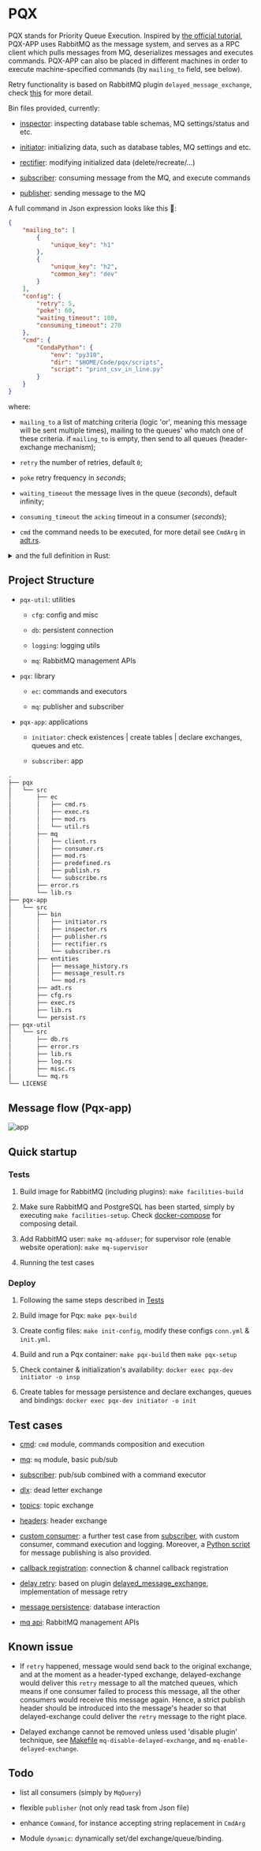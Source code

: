 # PQX

PQX stands for Priority Queue Execution. Inspired by [the official tutorial](https://www.rabbitmq.com/tutorials/tutorial-six-python.html), PQX-APP uses RabbitMQ as the message system, and serves as a RPC client which pulls messages from MQ, deserializes messages and executes commands. PQX-APP can also be placed in different machines in order to execute machine-specified commands (by `mailing_to` field, see below).

Retry functionality is based on RabbitMQ plugin `delayed_message_exchange`, check [this](https://github.com/rabbitmq/rabbitmq-delayed-message-exchange) for more detail.

Bin files provided, currently:

- [inspector](./pqx-app/src/bin/inspector.rs): inspecting database table schemas, MQ settings/status and etc.

- [initiator](./pqx-app/src/bin/initiator.rs): initializing data, such as database tables, MQ settings and etc.

- [rectifier](./pqx-app/src/bin/rectifier.rs): modifying initialized data (delete/recreate/...)

- [subscriber](./pqx-app/src/bin/subscriber.rs): consuming message from the MQ, and execute commands

- [publisher](./pqx-app/src/bin/publisher.rs): sending message to the MQ

A full command in Json expression looks like this 🧐:

```json
{
    "mailing_to": [
        {
            "unique_key": "h1"
        },
        {
            "unique_key": "h2",
            "common_key": "dev"
        }
    ],
    "config": {
        "retry": 5,
        "poke": 60,
        "waiting_timeout": 180,
        "consuming_timeout": 270
    },
    "cmd": {
        "CondaPython": {
            "env": "py310",
            "dir": "$HOME/Code/pqx/scripts",
            "script": "print_csv_in_line.py"
        }
    }
}
```

where:

- `mailing_to` a list of matching criteria (logic 'or', meaning this message will be sent multiple times), mailing to the queues' who match one of these criteria. if `mailing_to` is empty, then send to all queues (header-exchange mechanism);

- `retry` the number of retries, default `0`;

- `poke` retry frequency in *seconds*;

- `waiting_timeout` the message lives in the queue (*seconds*), default infinity;

- `consuming_timeout` the `acking` timeout in a consumer (*seconds*);

- `cmd` the command needs to be executed, for more detail see `CmdArg` in [adt.rs](./pqx/src/ec/cmd.rs).

<details>
<summary>and the full definition in Rust:</summary>

```rs
pub struct Command {
    pub mailing_to: Vec<HashMap<String, String>>,
    pub config: Config,
    pub cmd: CmdArg,
}

pub struct Config {
    pub retry: Option<u8>,
    pub poke: Option<u16>,
    pub waiting_timeout: Option<u32>,
    pub consuming_timeout: Option<u32>,
}

pub enum CmdArg {
    Ping {
        addr: String,
    },
    Bash {
        cmd: Vec<String>,
    },
    Ssh {
        ip: String,
        user: String,
        cmd: Vec<String>,
    },
    Sshpass {
        ip: String,
        user: String,
        pass: String,
        cmd: Vec<String>,
    },
    CondaPython {
        env: String,
        dir: String,
        script: String,
    },
    DockerExec {
        container: String,
        cmd: Vec<String>,
    },
}
```

</details>

## Project Structure

- `pqx-util`: utilities

  - `cfg`: config and misc

  - `db`: persistent connection

  - `logging`: logging utils

  - `mq`: RabbitMQ management APIs

- `pqx`: library

  - `ec`: commands and executors

  - `mq`: publisher and subscriber

- `pqx-app`: applications

  - `initiator`: check existences | create tables | declare exchanges, queues and etc.

  - `subscriber`: app

```txt
.
├── pqx
│   └── src
│       ├── ec
│       │   ├── cmd.rs
│       │   ├── exec.rs
│       │   ├── mod.rs
│       │   └── util.rs
│       ├── mq
│       │   ├── client.rs
│       │   ├── consumer.rs
│       │   ├── mod.rs
│       │   ├── predefined.rs
│       │   ├── publish.rs
│       │   └── subscribe.rs
│       ├── error.rs
│       └── lib.rs
├── pqx-app
│   └── src
│       ├── bin
│       │   ├── initiator.rs
│       │   ├── inspector.rs
│       │   ├── publisher.rs
│       │   ├── rectifier.rs
│       │   └── subscriber.rs
│       ├── entities
│       │   ├── message_history.rs
│       │   ├── message_result.rs
│       │   └── mod.rs
│       ├── adt.rs
│       ├── cfg.rs
│       ├── exec.rs
│       ├── lib.rs
│       └── persist.rs
├── pqx-util
│   └── src
│       ├── db.rs
│       ├── error.rs
│       ├── lib.rs
│       ├── log.rs
│       ├── misc.rs
│       └── mq.rs
└── LICENSE
```

## Message flow (Pqx-app)

![app](./app.svg)

## Quick startup

### Tests

1. Build image for RabbitMQ (including plugins): `make facilities-build`

1. Make sure RabbitMQ and PostgreSQL has been started, simply by executing `make facilities-setup`. Check [docker-compose](./docker/facilities/docker-compose.yml) for composing detail.

1. Add RabbitMQ user: `make mq-adduser`; for supervisor role (enable website operation): `make mq-supervisor`

1. Running the test cases

### Deploy

1. Following the same steps described in [Tests](#tests)

1. Build image for Pqx: `make pqx-build`

1. Create config files: `make init-config`, modify these configs `conn.yml` & `init.yml`.

1. Build and run a Pqx container: `make pqx-build` then `make pqx-setup`

1. Check container & initialization's availability: `docker exec pqx-dev initiator -o insp`

1. Create tables for message persistence and declare exchanges, queues and bindings: `docker exec pqx-dev initiator -o init`

## Test cases

- [cmd](./pqx/tests/test_cmd.rs): `cmd` module, commands composition and execution

- [mq](./pqx/tests/test_mq.rs): `mq` module, basic pub/sub

- [subscriber](./pqx/tests/test_subscriber.rs): pub/sub combined with a command executor

- [dlx](./pqx/tests/test_dlx.rs): dead letter exchange

- [topics](./pqx/tests/test_topics.rs): topic exchange

- [headers](./pqx/tests/test_headers.rs): header exchange

- [custom consumer](./pqx/tests/test_consumer.rs): a further test case from [subscriber](./pqx/tests/test_subscriber.rs), with custom consumer, command execution and logging. Moreover, a [Python script](./scripts/test_consumer_pub.py) for message publishing is also provided.

- [callback registration](./pqx/tests/test_callback.rs): connection & channel callback registration

- [delay retry](./pqx/tests/test_retry.rs): based on plugin [delayed_message_exchange](https://github.com/rabbitmq/rabbitmq-delayed-message-exchange), implementation of message retry

- [message persistence](./pqx-app/tests/test_persistence.rs): database interaction

- [mq api](./pqx-util/tests/test_mq.rs): RabbitMQ management APIs

## Known issue

- If `retry` happened, message would send back to the original exchange, and at the moment as a header-typed exchange, delayed-exchange would deliver this `retry` message to all the matched queues, which means if one consumer failed to process this message, all the other consumers would receive this message again. Hence, a strict publish header should be introduced into the message's header so that delayed-exchange could deliver the `retry` message to the right place.

- Delayed exchange cannot be removed unless used 'disable plugin' technique, see [Makefile](./Makefile) `mq-disable-delayed-exchange`, and `mq-enable-delayed-exchange`.

## Todo

- list all consumers (simply by `MqQuery`)

- flexible `publisher` (not only read task from Json file)

- enhance `Command`, for instance accepting string replacement in `CmdArg`

- Module `dynamic`: dynamically set/del exchange/queue/binding.
